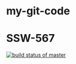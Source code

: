 # my-git-code
# SSW-567
[![build status of master](https://travis-ci.org/saikirankondapalli03/my-git-code.svg?branch=master)](https://travis-ci.org/saikirankondapalli03/my-git-code) 
